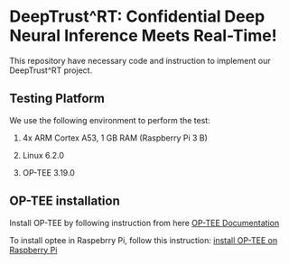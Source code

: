 
# DeepTrust^RT: Confidential Deep Neural Inference Meets Real-Time!

This repository have necessary code and instruction to implement our DeepTrust^RT project.

## Testing Platform

We use the following environment to perform the test:
1. 4x ARM Cortex A53, 1 GB RAM (Raspberry Pi 3 B)

3. Linux 6.2.0

3. OP-TEE 3.19.0

## OP-TEE installation

Install OP-TEE by following instruction from here [OP-TEE Documentation](https://optee.readthedocs.io/en/latest/building/index.html)

To install optee in Raspebrry Pi, follow this instruction: [install OP-TEE on Raspberry Pi](https://optee.readthedocs.io/en/latest/building/devices/rpi3.html)
